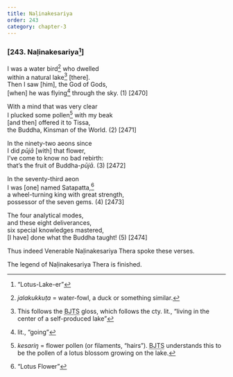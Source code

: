 ```yaml
---
title: Naḷinakesariya
order: 243
category: chapter-3
---
```


### \[243. Naḷinakesariya[^1]\]

I was a water bird[^2] who dwelled  
within a natural lake[^3] \[there\].  
Then I saw \[him\], the God of Gods,  
\[when\] he was flying[^4] through the sky. (1) \[2470\]

With a mind that was very clear  
I plucked some pollen[^5] with my beak  
\[and then\] offered it to Tissa,  
the Buddha, Kinsman of the World. (2) \[2471\]

In the ninety-two aeons since  
I did *pūjā* \[with\] that flower,  
I’ve come to know no bad rebirth:  
that’s the fruit of Buddha-*pūjā*. (3) \[2472\]

In the seventy-third aeon  
I was \[one\] named Satapatta,[^6]  
a wheel-turning king with great strength,  
possessor of the seven gems. (4) \[2473\]

The four analytical modes,  
and these eight deliverances,  
six special knowledges mastered,  
\[I have\] done what the Buddha taught! (5) \[2474\]

Thus indeed Venerable Naḷinakesariya Thera spoke these verses.

The legend of Naḷinakesariya Thera is finished.

[^1]: “Lotus-Lake-er”

[^2]: *jalakukkuṭa* = water-fowl, a duck or something similar.

[^3]: This follows the <abbr title="Buddha Jayanthi Tripitaka Series">BJTS</abbr> gloss, which follows the cty. lit., “living in the center of a self-produced lake”

[^4]: lit., “going”

[^5]: *kesariŋ* = flower pollen (or filaments, “hairs”). <abbr title="Buddha Jayanthi Tripitaka Series">BJTS</abbr> understands this to be the pollen of a lotus blossom growing on the lake.

[^6]: “Lotus Flower”

